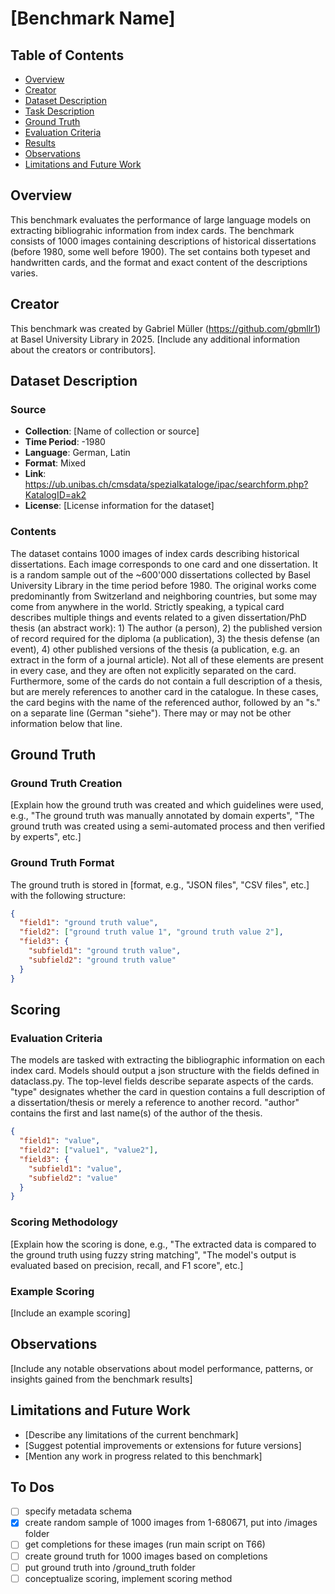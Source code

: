# [Benchmark Name]

## Table of Contents
- [Overview](#overview)
- [Creator](#creator)
- [Dataset Description](#dataset-description)
- [Task Description](#task-description)
- [Ground Truth](#ground-truth)
- [Evaluation Criteria](#evaluation-criteria)
- [Results](#results)
- [Observations](#observations)
- [Limitations and Future Work](#limitations-and-future-work)

## Overview
This benchmark evaluates the performance of large language models on extracting bibliograhic information from index cards. The benchmark consists of 1000 images containing descriptions of historical dissertations (before 1980, some well before 1900). The set contains both typeset and handwritten cards, and the format and exact content of the descriptions varies. 

## Creator
This benchmark was created by Gabriel Müller (https://github.com/gbmllr1) at Basel University Library in 2025. [Include any additional information about the creators or contributors].

## Dataset Description

### Source
- **Collection**: [Name of collection or source]
- **Time Period**: -1980
- **Language**: German, Latin
- **Format**: Mixed
- **Link**: https://ub.unibas.ch/cmsdata/spezialkataloge/ipac/searchform.php?KatalogID=ak2
- **License**: [License information for the dataset]

### Contents
The dataset contains 1000 images of index cards describing historical dissertations. Each image corresponds to one card and one dissertation. It is a random sample out of the ~600'000 dissertations collected by Basel University Library in the time period before 1980. The original works come predominantly from Switzerland and neighboring countries, but some may come from anywhere in the world.
Strictly speaking, a typical card describes multiple things and events related to a given dissertation/PhD thesis (an abstract work): 1) The author (a person), 2) the published version of record required for the diploma (a publication), 3) the thesis defense (an event), 4) other published versions of the thesis (a publication, e.g. an extract in the form of a journal article). Not all of these elements are present in every case, and they are often not explicitly separated on the card.
Furthermore, some of the cards do not contain a full description of a thesis, but are merely references to another card in the catalogue. In these cases, the card begins with the name of the referenced author, followed by an "s." on a separate line (German "siehe"). There may or may not be other information below that line.

## Ground Truth

### Ground Truth Creation
[Explain how the ground truth was created and which guidelines were used, e.g., "The ground truth was manually annotated by domain experts", "The ground truth was created using a semi-automated process and then verified by experts", etc.]

### Ground Truth Format
The ground truth is stored in [format, e.g., "JSON files", "CSV files", etc.] with the following structure:

```json
{
  "field1": "ground truth value",
  "field2": ["ground truth value 1", "ground truth value 2"],
  "field3": {
    "subfield1": "ground truth value",
    "subfield2": "ground truth value"
  }
}
```
## Scoring

### Evaluation Criteria
The models are tasked with extracting the bibliographic information on each index card. Models should output a json structure with the fields defined in dataclass.py. The top-level fields describe separate aspects of the cards. "type" designates whether the card in question contains a full description of a dissertation/thesis or merely a reference to another record. "author" contains the first and last name(s) of the author of the thesis.   

```json
{
  "field1": "value",
  "field2": ["value1", "value2"],
  "field3": {
    "subfield1": "value",
    "subfield2": "value"
  }
}
```

### Scoring Methodology
[Explain how the scoring is done, e.g., "The extracted data is compared to the ground truth using fuzzy string matching", "The model's output is evaluated based on precision, recall, and F1 score", etc.]

### Example Scoring
[Include an example scoring]

## Observations

[Include any notable observations about model performance, patterns, or insights gained from the benchmark results]

## Limitations and Future Work

- [Describe any limitations of the current benchmark]
- [Suggest potential improvements or extensions for future versions]
- [Mention any work in progress related to this benchmark]

## To Dos
- [ ] specify metadata schema
- [x] create random sample of 1000 images from 1-680671, put into /images folder
- [ ] get completions for these images (run main script on T66)
- [ ] create ground truth for 1000 images based on completions
- [ ] put ground truth into /ground_truth folder
- [ ] conceptualize scoring, implement scoring method